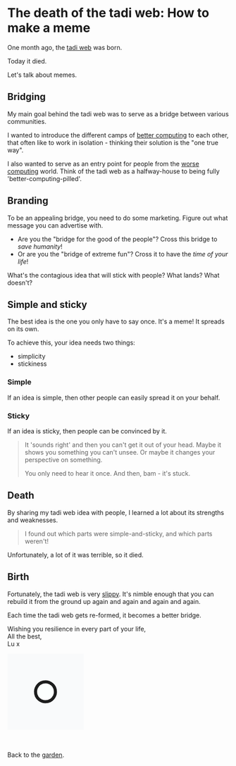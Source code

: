 # The death of the tadi web: How to make a meme

One month ago, the [tadi web](/wikiblogarden/tadi-web) was born. 

Today it died.

Let's talk about memes.

## Bridging

My main goal behind the tadi web was to serve as a bridge between various communities.

I wanted to introduce the different camps of [better computing](/wikiblogarden/better-computing) to each other, that often like to work in isolation - thinking their solution is the "one true way".

I also wanted to serve as an entry point for people from the [worse computing](/wikiblogarden/better-computing/worse-computing) world. Think of the tadi web as a halfway-house to being fully 'better-computing-pilled'.

## Branding

To be an appealing bridge, you need to do some marketing. Figure out what message you can advertise with.

- Are you the "bridge for the good of the people"? Cross this bridge to *save humanity*!
- Or are you the "bridge of extreme fun"? Cross it to have the *time of your life*!

What's the contagious idea that will stick with people? What lands? What doesn't?

## Simple and sticky

The best idea is the one you only have to say once. It's a meme! It spreads on its own.

To achieve this, your idea needs two things:

- simplicity
- stickiness

### Simple

If an idea is simple, then other people can easily spread it on your behalf.

### Sticky

If an idea is sticky, then people can be convinced by it.

> It 'sounds right' and then you can't get it out of your head. Maybe it shows you something you can't unsee. Or maybe it changes your perspective on something.
> 
> You only need to hear it once. And then, bam - it's stuck.

## Death

By sharing my tadi web idea with people, I learned a lot about its strengths and weaknesses.

> I found out which parts were simple-and-sticky, and which parts weren't!

Unfortunately, a lot of it was terrible, so it died.

## Birth

Fortunately, the tadi web is very [slippy](https://tadiweb.com). It's nimble enough that you can rebuild it from the ground up again and again and again and again.

Each time the tadi web gets re-formed, it becomes a better bridge.

Wishing you resilience in every part of your life,<br>
All the best,<br>
Lu x

![tadi web standing over tadi web's grave meme](1.png)

<br>


Back to the [garden](/wikiblogarden).
